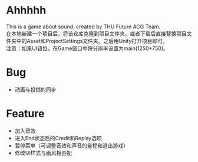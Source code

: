 # Ahhhhh
This is a game about sound, created by THU Future ACG Team.  
在本地新建一个项目后，将该仓库克隆到项目文件夹，或者下载后直接替换项目文件夹中的Asset和ProjectSettings文件夹。之后用Unity打开项目即可。  
注意：如果UI错位，在Game窗口中将分辨率设置为main(1250*750)。

# Bug
- 动画与投掷的同步

# Feature
- 加入音效
- 进入End状态后的Credit和Replay选项
- 暂停菜单（可调整音效和声音的量程和退出游戏）
- 修改UI样式与画风相匹配
